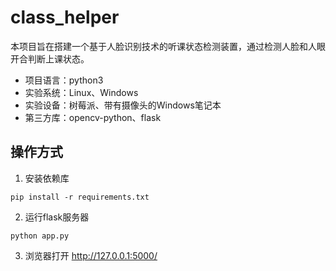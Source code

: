 # class_helper

本项目旨在搭建一个基于人脸识别技术的听课状态检测装置，通过检测人脸和人眼开合判断上课状态。
+ 项目语言：python3
+ 实验系统：Linux、Windows
+ 实验设备：树莓派、带有摄像头的Windows笔记本
+ 第三方库：opencv-python、flask

## 操作方式

1. 安装依赖库

`pip install -r requirements.txt`

2. 运行flask服务器

`python app.py`

3. 浏览器打开 http://127.0.0.1:5000/ 
